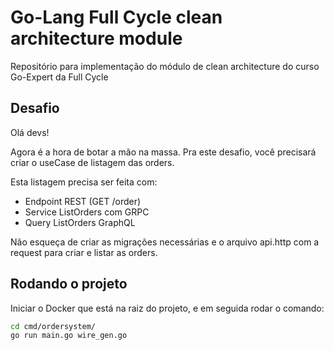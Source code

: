 # Go-Lang Full Cycle clean architecture module
Repositório para implementação do módulo de clean architecture do curso Go-Expert da Full Cycle

## Desafio
Olá devs!

Agora é a hora de botar a mão na massa. Pra este desafio, você precisará criar o useCase de listagem das orders.

Esta listagem precisa ser feita com:
- Endpoint REST (GET /order)
- Service ListOrders com GRPC
- Query ListOrders GraphQL

Não esqueça de criar as migrações necessárias e o arquivo api.http com a request para criar e listar as orders.

## Rodando o projeto
Iniciar o Docker que está na raiz do projeto, e em seguida rodar o comando:
```bash
cd cmd/ordersystem/
go run main.go wire_gen.go
```